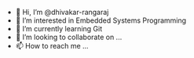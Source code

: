 - 👋 Hi, I’m @dhivakar-rangaraj
- 👀 I’m interested in Embedded Systems Programming
- 🌱 I’m currently learning Git
- 💞️ I’m looking to collaborate on ...
- 📫 How to reach me ...

<!---
dhivakar-rangaraj/dhivakar-rangaraj is a ✨ special ✨ repository because its `README.md` (this file) appears on your GitHub profile.
You can click the Preview link to take a look at your changes.
--->
